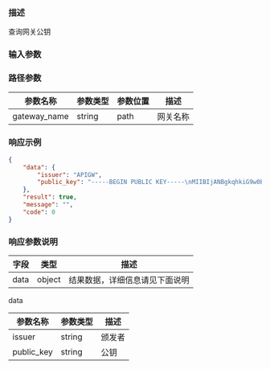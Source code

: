 ### 描述

查询网关公钥

### 输入参数

### 路径参数

| 参数名称         | 参数类型     | 参数位置  | 描述    |
|--------------|----------|-------|-------|
| gateway_name | string   | path  | 网关名称  |


### 响应示例

```json
{
    "data": {
        "issuer": "APIGW",
        "public_key": "-----BEGIN PUBLIC KEY-----\nMIIBIjANBgkqhkiG9w0BAQEFAAOCAQ8AMIIBCgKCAQEAnZXkNSGhJO7lb7JDXhZ9\niJ7/DN/zqA4IULQZupegG2VJRc4pRogVjfYsWS9PmEt5/z1MbYtlo+GGxmV9gsOR\njV2g3zXaylDcFsu9mI+ptDX7LXV399wG5dXnt58LpUrwxUq9kQzhKGlbbtvUFcLb\np+3Gj/e1940T1O8PX6GPJGz1b7Ai3imWIpd/gExTh4Yml6Bh0cpslvQjbs7sYRSs\nXNyqZslWjO9/cdtYIHVOFmDPBQqT7Sr1++0sH8kqd0PJCbBS1MpWxDMQQfCk7uO5\nfP0gp0qquhFxmwg7Sh+673nLOwrWBkDtrddjSMWiWHvIQyHLEw8zCg/N3HK2JE2p\nRQIDAQAB\n-----END PUBLIC KEY-----"
    },
    "result": true,
    "message": "",
    "code": 0
}
```

### 响应参数说明

| 字段    | 类型   | 描述                               |
| ------- | ------ | ---------------------------------- |
| data    | object | 结果数据，详细信息请见下面说明     |

data

| 参数名称    | 参数类型 | 描述       |
| ----------- | -------- | ---------- |
| issuer      | string   | 颁发者     |
| public_key  | string   | 公钥       |
